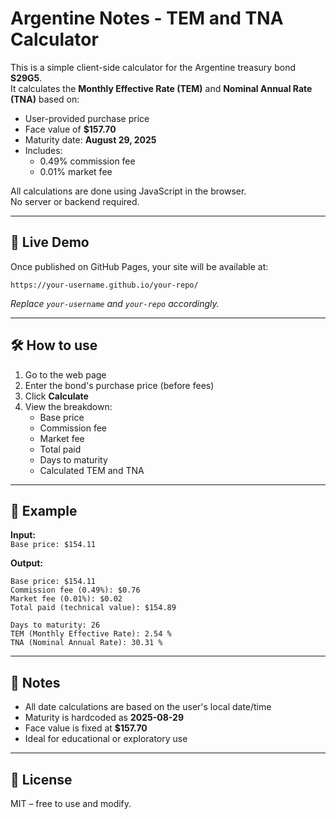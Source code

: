 # Argentine Notes - TEM and TNA Calculator

This is a simple client-side calculator for the Argentine treasury bond **S29G5**.  
It calculates the **Monthly Effective Rate (TEM)** and **Nominal Annual Rate (TNA)** based on:

- User-provided purchase price
- Face value of **$157.70**
- Maturity date: **August 29, 2025**
- Includes:
  - 0.49% commission fee
  - 0.01% market fee

All calculations are done using JavaScript in the browser.  
No server or backend required.

---

## 🔗 Live Demo

Once published on GitHub Pages, your site will be available at:

```
https://your-username.github.io/your-repo/
```

_Replace `your-username` and `your-repo` accordingly._

---

## 🛠 How to use

1. Go to the web page
2. Enter the bond's purchase price (before fees)
3. Click **Calculate**
4. View the breakdown:
   - Base price
   - Commission fee
   - Market fee
   - Total paid
   - Days to maturity
   - Calculated TEM and TNA

---

## 🧪 Example

**Input:**  
`Base price: $154.11`

**Output:**
```
Base price: $154.11
Commission fee (0.49%): $0.76
Market fee (0.01%): $0.02
Total paid (technical value): $154.89

Days to maturity: 26
TEM (Monthly Effective Rate): 2.54 %
TNA (Nominal Annual Rate): 30.31 %
```

---

## 📅 Notes

- All date calculations are based on the user's local date/time
- Maturity is hardcoded as **2025-08-29**
- Face value is fixed at **$157.70**
- Ideal for educational or exploratory use

---

## 📜 License

MIT – free to use and modify.
